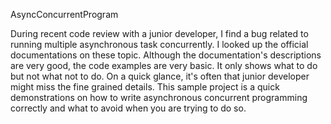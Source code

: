 AsyncConcurrentProgram

During recent code review with a junior developer, 
I find a bug related to running multiple asynchronous task concurrently.
I looked up the official documentations on these topic.
Although the documentation's descriptions are very good, the code examples are very basic.
It only shows what to do but not what not to do.
On a quick glance, it's often that junior developer might miss the fine grained details.
This sample project is a quick demonstrations on how to write asynchronous concurrent programming correctly
and what to avoid when you are trying to do so.
